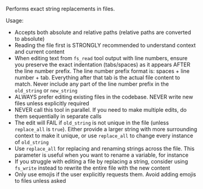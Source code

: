 Performs exact string replacements in files.

Usage:

- Accepts both absolute and relative paths (relative paths are converted to absolute)
- Reading the file first is STRONGLY recommended to understand context and current content
- When editing text from `fs_read` tool output with line numbers, ensure you preserve the exact indentation (tabs/spaces) as it appears AFTER the line number prefix. The line number prefix format is: spaces + line number + tab. Everything after that tab is the actual file content to match. Never include any part of the line number prefix in the `old_string` or `new_string`
- ALWAYS prefer editing existing files in the codebase. NEVER write new files unless explicitly required
- NEVER call this tool in parallel. If you need to make multiple edits, do them sequentially in separate calls
- The edit will FAIL if `old_string` is not unique in the file (unless `replace_all` is `true`). Either provide a larger string with more surrounding context to make it unique, or use `replace_all` to change every instance of `old_string`
- Use `replace_all` for replacing and renaming strings across the file. This parameter is useful when you want to rename a variable, for instance
- If you struggle with editing a file by replacing a string, consider using `fs_write` instead to rewrite the entire file with the new content
- Only use emojis if the user explicitly requests them. Avoid adding emojis to files unless asked
